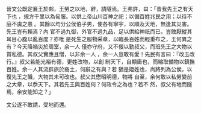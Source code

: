 晉文公既定襄王於郟，王勞之以地，辭，請隧焉。王弗許，曰：「昔我先王之有天下也
，規方千里以為甸服。以供上帝山川百神之祀；以備百姓兆民之用；以待不庭不虞之患
。其餘以均分公侯伯子男，使各有寧宇，以順及天地，無逢其災害。先王豈有賴焉？內
官不過九御，外官不過九品，足以供給神祇而已，豈敢厭縱其耳目心腹以亂百度？亦唯
是死生之服物采章，以臨長百姓而輕重布之，王何異之有？今天降禍災於周室，余一人
僅亦守府，又不佞以勤叔父，而班先王之大物以賞私德。其叔父實應且憎，以非余一人
，余一人豈敢有愛！先民有言曰：『改玉改行。』叔父若能光裕有德，更姓改物，以創
制天下，自顯庸也，而縮取備物以鎮撫百姓。余一人其流辟旅於裔土，何辭之有與？若
猶是姬姓也，尚將列為公侯，以復先王之職，大物其未可改也。叔父其懋昭明德，物將
自至，余何敢以私勞變前之大章，以忝天下。其若先王與百姓何？何政令之為也？若不
然，叔父有地而隧焉，余安能知之？」

文公遂不敢請，受地而還。


